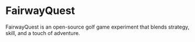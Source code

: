 # FairwayQuest
FairwayQuest is an open-source golf game experiment that blends strategy, skill, and a touch of adventure.
